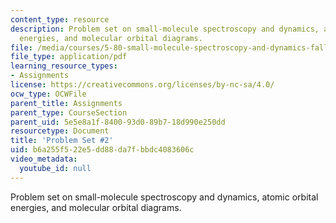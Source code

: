 ```yaml
---
content_type: resource
description: Problem set on small-molecule spectroscopy and dynamics, atomic orbital
  energies, and molecular orbital diagrams.
file: /media/courses/5-80-small-molecule-spectroscopy-and-dynamics-fall-2008/b6a255f522e5dd88da7fbbdc4083606c_ps2_1996.pdf
file_type: application/pdf
learning_resource_types:
- Assignments
license: https://creativecommons.org/licenses/by-nc-sa/4.0/
ocw_type: OCWFile
parent_title: Assignments
parent_type: CourseSection
parent_uid: 5e5e8a1f-8400-93d0-89b7-18d990e250dd
resourcetype: Document
title: 'Problem Set #2'
uid: b6a255f5-22e5-dd88-da7f-bbdc4083606c
video_metadata:
  youtube_id: null
---
```

Problem set on small-molecule spectroscopy and dynamics, atomic orbital energies, and molecular orbital diagrams.